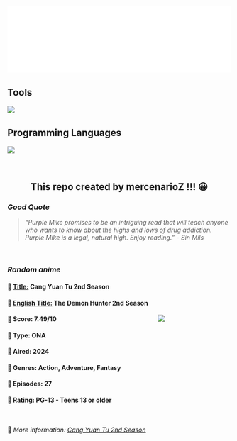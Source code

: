 
<img src="svg/nai.svg" />

<p>
  <h2>Tools</h2>
  <a href="https://skillicons.dev">
    <img src="https://skillicons.dev/icons?i=git,bash,vim,ubuntu,tensorflow,pytorch,docker,raspberrypi" />
  </a>

  <br />

  <h2>Programming Languages</h2>

  <a href="https://skillicons.dev">
    <img src="https://skillicons.dev/icons?i=python,c,cpp" />
  </a>
</p>

<br />

<h2 align="center">This repo created by mercenarioZ !!! 😀</h2>
<h3><i>Good Quote</i></h3>

<blockquote>
<i>
“Purple Mike promises to be an intriguing read that will teach anyone who wants to know about the highs and lows of drug addiction. Purple Mike is a legal, natural high. Enjoy reading.” - Sin Mils
</i>
</blockquote>

<br />

<h3><i>Random anime</i></h3>

<h4>
  <strong>🥭 <u>Title:</u></strong> Cang Yuan Tu 2nd Season
</h4>

<h4>🌿 <u>English Title:</u> The Demon Hunter 2nd Season</h4>

<img align="right" width="165" src=https://cdn.myanimelist.net/images/anime/1530/146755.jpg />

<h4>🌱 Score: 7.49/10</h4>

<h4>🌲 Type: ONA</h4>

<h4>🌴 Aired: 2024</h4>

<h4>🌵 Genres: Action, Adventure, Fantasy</h4>

<h4>🥑 Episodes: 27</h4>

<h4>🍏 Rating: PG-13 - Teens 13 or older</h4>

<br />

🍂 *More information: [Cang Yuan Tu 2nd Season](https://myanimelist.net/anime/60420/Cang_Yuan_Tu_2nd_Season)*
    
